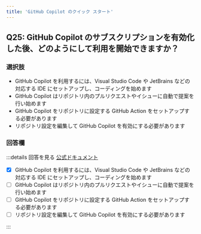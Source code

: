 ```yaml
---
title: 'GitHub Copilot のクイック スタート'
---
```


## Q25: GitHub Copilot のサブスクリプションを有効化した後、どのようにして利用を開始できますか？

### 選択肢

- GitHub Copilot を利用するには、Visual Studio Code や JetBrains などの対応する IDE にセットアップし、コーディングを始めます
- GitHub Copilot はリポジトリ内のプルリクエストやイシューに自動で提案を行い始めます
- GitHub Copilot をリポジトリに設定する GitHub Action をセットアップする必要があります
- リポジトリ設定を編集して GitHub Copilot を有効にする必要があります

### 回答欄

:::details 回答を見る
[公式ドキュメント](https://docs.github.com/ja/copilot/using-github-copilot/getting-started-with-github-copilot)

- [x] GitHub Copilot を利用するには、Visual Studio Code や JetBrains などの対応する IDE にセットアップし、コーディングを始めます
- [ ] GitHub Copilot はリポジトリ内のプルリクエストやイシューに自動で提案を行い始めます
- [ ] GitHub Copilot をリポジトリに設定する GitHub Action をセットアップする必要があります
- [ ] リポジトリ設定を編集して GitHub Copilot を有効にする必要があります

:::
